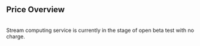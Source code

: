 ## Price Overview<br>
<br>
Stream computing service is currently in the stage of open beta test with no charge.
